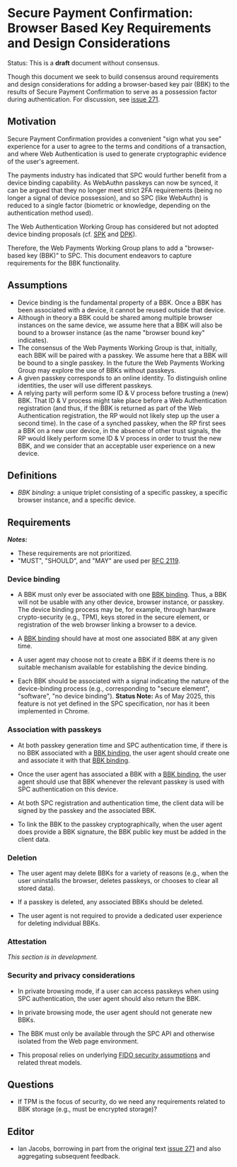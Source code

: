 # Secure Payment Confirmation: Browser Based Key Requirements and Design Considerations

Status: This is a **draft** document without consensus.

Though this document we seek to build consensus around requirements and design considerations for adding a browser-based key pair (BBK) to the results of Secure Payment Confirmation to serve as a possession factor during authentication. For discussion, see [issue 271](https://github.com/w3c/secure-payment-confirmation/issues/271).

## Motivation

Secure Payment Confirmation provides a convenient "sign what you see" experience for a user to agree to the terms and conditions of a transaction, and where Web Authentication is used to generate cryptographic evidence of the user's agreement.

The payments industry has indicated that SPC would further benefit from a device binding capability. As WebAuthn passkeys can now be synced, it can be argued that they no longer meet strict 2FA requirements (being no longer a signal of device possession), and so SPC (like WebAuthn) is reduced to a single factor (biometric or knowledge, depending on the authentication method used).

The Web Authentication Working Group has considered but not adopted device binding proposals (cf. [SPK](https://github.com/w3c/webauthn/pull/1957) and [DPK](https://github.com/w3c/webauthn/issues/1658)).

Therefore, the Web Payments Working Group plans to add a "browser-based key (BBK)" to SPC. This document endeavors to capture requirements for the BBK functionality.

## Assumptions

* Device binding is the fundamental property of a BBK. Once a BBK has been associated with a device, it cannot be reused outside that device.
* Although in theory a BBK could be shared among multiple browser instances on the same device, we assume here that a BBK will also be bound to a browser instance (as the name "browser bound key" indicates).
* The consensus of the Web Payments Working Group is that, initially, each BBK will be paired with a passkey. We assume here that a BBK will be bound to a single passkey. In the future the Web Payments Working Group may explore the use of BBKs without passkeys.
* A given passkey corresponds to an online identity. To distinguish online identities, the user will use different passkeys. 
* A relying party will perform some ID &amp; V process before trusting a (new) BBK. That ID &amp; V process might take place before a Web Authentication registration (and thus, if the BBK is returned as part of the Web Authentication registration, the RP would not likely step up the user a second time). In the case of a synched passkey, when the RP first sees a BBK on a new user device, in the absence of other trust signals, the RP would likely perform some ID &amp; V process in order to trust the new BBK, and we consider that an acceptable user experience on a new device.

## Definitions

* <dfn id="bbk-binding">BBK binding</dfn>: a unique triplet consisting of a specific passkey, a specific browser instance, and a specific device.

## Requirements

***Notes:***

* These requirements are not prioritized.
* "MUST", "SHOULD", and "MAY" are used per [RFC 2119](https://datatracker.ietf.org/doc/html/rfc2119).

### Device binding

* A BBK must only ever be associated with one [BBK binding](#bbk-binding). Thus, a BBK will not be usable with any other device, browser instance, or passkey. The device binding process may be, for example, through hardware crypto-security (e.g., TPM), keys stored in the secure element, or registration of the web browser linking a browser to a device.

* A [BBK binding](#bbk-binding) should have at most one associated BBK at any given time.

* A user agent may choose not to create a BBK if it deems there is no suitable mechanism available for establishing the device binding.

* Each BBK should be associated with a signal indicating the nature of the device-binding process (e.g., corresponding to "secure element", "software", "no device binding"). <b>Status Note:</b> As of May 2025, this feature is not yet defined in the SPC
specification, nor has it been implemented in Chrome.

### Association with passkeys

* At both passkey generation time and SPC authentication time, if there is no BBK associated with a [BBK binding](#bbk-binding), the user agent should create one and associate it with that [BBK binding](#bbk-binding).

* Once the user agent has associated a BBK with a [BBK binding](#bbk-binding), the user agent should use that BBK whenever the relevant passkey is used with SPC authentication on this device. 

* At both SPC registration and authentication time, the client data will be signed by the passkey and the associated BBK.

* To link the BBK to the passkey cryptographically, when the user agent does provide a BBK signature, the BBK public key must be added in the client data.

### Deletion

* The user agent may delete BBKs for a variety of reasons (e.g., when the user uninstalls the browser, deletes passkeys, or chooses to clear all stored data).

* If a passkey is deleted, any associated BBKs should be deleted.

* The user agent is not required to provide a dedicated user experience for deleting individual BBKs.

### Attestation

_This section is in development._

### Security and privacy considerations

* In private browsing mode, if a user can access passkeys when using SPC authentication, the user agent should also return the BBK.

* In private browsing mode, the user agent should not generate new BBKs.

* The BBK must only be available through the SPC API and otherwise isolated from the Web page environment.

* This proposal relies on underlying [FIDO security assumptions](https://fidoalliance.org/specs/common-specs/fido-security-ref-v2.1-ps-20220523.html#fido-security-assumptions) and related threat models.

## Questions

* If TPM is the focus of security, do we need any requirements related to BBK storage (e.g., must be encrypted storage)?

## Editor

* Ian Jacobs, borrowing in part from the original text [issue
  271](https://github.com/w3c/secure-payment-confirmation/issues/271)
  and also aggregating subsequent feedback.
